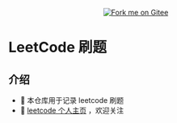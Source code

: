 <p align='center'>
<a href='https://gitee.com/eternidad33/leetcode'><img src='https://gitee.com/eternidad33/leetcode/widgets/widget_6.svg' alt='Fork me on Gitee'></img></a></p>

# LeetCode 刷题

## 介绍

- 🌴 本仓库用于记录 leetcode 刷题
- 👋 [leetcode 个人主页](https://leetcode-cn.com/u/eternidad/) ，欢迎关注

